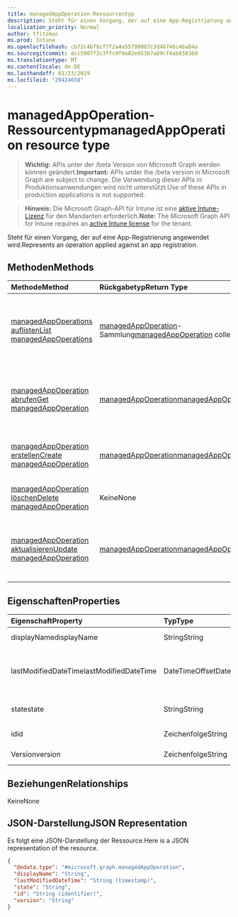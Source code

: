 ```yaml
---
title: managedAppOperation-Ressourcentyp
description: Steht für einen Vorgang, der auf eine App-Registrierung angewendet wird.
localization_priority: Normal
author: tfitzmac
ms.prod: Intune
ms.openlocfilehash: cb72c4bf8cf7f2a4a55790087c3d46746c46a84a
ms.sourcegitcommit: dcc5907f2c3ffc0f0e82e953b7ab9cf4ab938360
ms.translationtype: MT
ms.contentlocale: de-DE
ms.lasthandoff: 01/23/2019
ms.locfileid: "29424658"
---
```

# <a name="managedappoperation-resource-type"></a><span data-ttu-id="81ba6-103">managedAppOperation-Ressourcentyp</span><span class="sxs-lookup"><span data-stu-id="81ba6-103">managedAppOperation resource type</span></span>

> <span data-ttu-id="81ba6-104">**Wichtig:** APIs unter der /beta Version von Microsoft Graph werden können geändert.</span><span class="sxs-lookup"><span data-stu-id="81ba6-104">**Important:** APIs under the /beta version in Microsoft Graph are subject to change.</span></span> <span data-ttu-id="81ba6-105">Die Verwendung dieser APIs in Produktionsanwendungen wird nicht unterstützt.</span><span class="sxs-lookup"><span data-stu-id="81ba6-105">Use of these APIs in production applications is not supported.</span></span>

> <span data-ttu-id="81ba6-106">**Hinweis:** Die Microsoft Graph-API für Intune ist eine [aktive Intune-Lizenz](https://go.microsoft.com/fwlink/?linkid=839381) für den Mandanten erforderlich.</span><span class="sxs-lookup"><span data-stu-id="81ba6-106">**Note:** The Microsoft Graph API for Intune requires an [active Intune license](https://go.microsoft.com/fwlink/?linkid=839381) for the tenant.</span></span>

<span data-ttu-id="81ba6-107">Steht für einen Vorgang, der auf eine App-Registrierung angewendet wird.</span><span class="sxs-lookup"><span data-stu-id="81ba6-107">Represents an operation applied against an app registration.</span></span>

## <a name="methods"></a><span data-ttu-id="81ba6-108">Methoden</span><span class="sxs-lookup"><span data-stu-id="81ba6-108">Methods</span></span>
|<span data-ttu-id="81ba6-109">Methode</span><span class="sxs-lookup"><span data-stu-id="81ba6-109">Method</span></span>|<span data-ttu-id="81ba6-110">Rückgabetyp</span><span class="sxs-lookup"><span data-stu-id="81ba6-110">Return Type</span></span>|<span data-ttu-id="81ba6-111">Beschreibung</span><span class="sxs-lookup"><span data-stu-id="81ba6-111">Description</span></span>|
|:---|:---|:---|
|[<span data-ttu-id="81ba6-112">managedAppOperations auflisten</span><span class="sxs-lookup"><span data-stu-id="81ba6-112">List managedAppOperations</span></span>](../api/intune-mam-managedappoperation-list.md)|<span data-ttu-id="81ba6-113">[managedAppOperation](../resources/intune-mam-managedappoperation.md)-Sammlung</span><span class="sxs-lookup"><span data-stu-id="81ba6-113">[managedAppOperation](../resources/intune-mam-managedappoperation.md) collection</span></span>|<span data-ttu-id="81ba6-114">Auflisten von Eigenschaften und Beziehungen der [managedAppOperation](../resources/intune-mam-managedappoperation.md)-Objekte.</span><span class="sxs-lookup"><span data-stu-id="81ba6-114">List properties and relationships of the [managedAppOperation](../resources/intune-mam-managedappoperation.md) objects.</span></span>|
|[<span data-ttu-id="81ba6-115">managedAppOperation abrufen</span><span class="sxs-lookup"><span data-stu-id="81ba6-115">Get managedAppOperation</span></span>](../api/intune-mam-managedappoperation-get.md)|[<span data-ttu-id="81ba6-116">managedAppOperation</span><span class="sxs-lookup"><span data-stu-id="81ba6-116">managedAppOperation</span></span>](../resources/intune-mam-managedappoperation.md)|<span data-ttu-id="81ba6-117">Lesen von Eigenschaften und Beziehungen des [managedAppOperation](../resources/intune-mam-managedappoperation.md)-Objekts.</span><span class="sxs-lookup"><span data-stu-id="81ba6-117">Read properties and relationships of the [managedAppOperation](../resources/intune-mam-managedappoperation.md) object.</span></span>|
|[<span data-ttu-id="81ba6-118">managedAppOperation erstellen</span><span class="sxs-lookup"><span data-stu-id="81ba6-118">Create managedAppOperation</span></span>](../api/intune-mam-managedappoperation-create.md)|[<span data-ttu-id="81ba6-119">managedAppOperation</span><span class="sxs-lookup"><span data-stu-id="81ba6-119">managedAppOperation</span></span>](../resources/intune-mam-managedappoperation.md)|<span data-ttu-id="81ba6-120">Erstellen eines neuen [managedAppOperation](../resources/intune-mam-managedappoperation.md)-Objekts.</span><span class="sxs-lookup"><span data-stu-id="81ba6-120">Create a new [managedAppOperation](../resources/intune-mam-managedappoperation.md) object.</span></span>|
|[<span data-ttu-id="81ba6-121">managedAppOperation löschen</span><span class="sxs-lookup"><span data-stu-id="81ba6-121">Delete managedAppOperation</span></span>](../api/intune-mam-managedappoperation-delete.md)|<span data-ttu-id="81ba6-122">Keine</span><span class="sxs-lookup"><span data-stu-id="81ba6-122">None</span></span>|<span data-ttu-id="81ba6-123">Löscht ein [managedAppOperation](../resources/intune-mam-managedappoperation.md)-Objekt.</span><span class="sxs-lookup"><span data-stu-id="81ba6-123">Deletes a [managedAppOperation](../resources/intune-mam-managedappoperation.md).</span></span>|
|[<span data-ttu-id="81ba6-124">managedAppOperation aktualisieren</span><span class="sxs-lookup"><span data-stu-id="81ba6-124">Update managedAppOperation</span></span>](../api/intune-mam-managedappoperation-update.md)|[<span data-ttu-id="81ba6-125">managedAppOperation</span><span class="sxs-lookup"><span data-stu-id="81ba6-125">managedAppOperation</span></span>](../resources/intune-mam-managedappoperation.md)|<span data-ttu-id="81ba6-126">Aktualisieren der Eigenschaften eines [managedAppOperation](../resources/intune-mam-managedappoperation.md)-Objekts.</span><span class="sxs-lookup"><span data-stu-id="81ba6-126">Update the properties of a [managedAppOperation](../resources/intune-mam-managedappoperation.md) object.</span></span>|

## <a name="properties"></a><span data-ttu-id="81ba6-127">Eigenschaften</span><span class="sxs-lookup"><span data-stu-id="81ba6-127">Properties</span></span>
|<span data-ttu-id="81ba6-128">Eigenschaft</span><span class="sxs-lookup"><span data-stu-id="81ba6-128">Property</span></span>|<span data-ttu-id="81ba6-129">Typ</span><span class="sxs-lookup"><span data-stu-id="81ba6-129">Type</span></span>|<span data-ttu-id="81ba6-130">Beschreibung</span><span class="sxs-lookup"><span data-stu-id="81ba6-130">Description</span></span>|
|:---|:---|:---|
|<span data-ttu-id="81ba6-131">displayName</span><span class="sxs-lookup"><span data-stu-id="81ba6-131">displayName</span></span>|<span data-ttu-id="81ba6-132">String</span><span class="sxs-lookup"><span data-stu-id="81ba6-132">String</span></span>|<span data-ttu-id="81ba6-133">Name des Vorgangs</span><span class="sxs-lookup"><span data-stu-id="81ba6-133">The operation name.</span></span>|
|<span data-ttu-id="81ba6-134">lastModifiedDateTime</span><span class="sxs-lookup"><span data-stu-id="81ba6-134">lastModifiedDateTime</span></span>|<span data-ttu-id="81ba6-135">DateTimeOffset</span><span class="sxs-lookup"><span data-stu-id="81ba6-135">DateTimeOffset</span></span>|<span data-ttu-id="81ba6-136">Datum und Uhrzeit der letzten Änderung des App-Vorgangs</span><span class="sxs-lookup"><span data-stu-id="81ba6-136">The last time the app operation was modified.</span></span>|
|<span data-ttu-id="81ba6-137">state</span><span class="sxs-lookup"><span data-stu-id="81ba6-137">state</span></span>|<span data-ttu-id="81ba6-138">String</span><span class="sxs-lookup"><span data-stu-id="81ba6-138">String</span></span>|<span data-ttu-id="81ba6-139">Aktueller Status des Vorgangs</span><span class="sxs-lookup"><span data-stu-id="81ba6-139">The current state of the operation</span></span>|
|<span data-ttu-id="81ba6-140">id</span><span class="sxs-lookup"><span data-stu-id="81ba6-140">id</span></span>|<span data-ttu-id="81ba6-141">Zeichenfolge</span><span class="sxs-lookup"><span data-stu-id="81ba6-141">String</span></span>|<span data-ttu-id="81ba6-142">Schlüssel der Entität</span><span class="sxs-lookup"><span data-stu-id="81ba6-142">Key of the entity.</span></span>|
|<span data-ttu-id="81ba6-143">Version</span><span class="sxs-lookup"><span data-stu-id="81ba6-143">version</span></span>|<span data-ttu-id="81ba6-144">Zeichenfolge</span><span class="sxs-lookup"><span data-stu-id="81ba6-144">String</span></span>|<span data-ttu-id="81ba6-145">Version der Entität</span><span class="sxs-lookup"><span data-stu-id="81ba6-145">Version of the entity.</span></span>|

## <a name="relationships"></a><span data-ttu-id="81ba6-146">Beziehungen</span><span class="sxs-lookup"><span data-stu-id="81ba6-146">Relationships</span></span>
<span data-ttu-id="81ba6-147">Keine</span><span class="sxs-lookup"><span data-stu-id="81ba6-147">None</span></span>

## <a name="json-representation"></a><span data-ttu-id="81ba6-148">JSON-Darstellung</span><span class="sxs-lookup"><span data-stu-id="81ba6-148">JSON Representation</span></span>
<span data-ttu-id="81ba6-149">Es folgt eine JSON-Darstellung der Ressource.</span><span class="sxs-lookup"><span data-stu-id="81ba6-149">Here is a JSON representation of the resource.</span></span>
<!-- {
  "blockType": "resource",
  "keyProperty": "id",
  "@odata.type": "microsoft.graph.managedAppOperation"
}
-->
``` json
{
  "@odata.type": "#microsoft.graph.managedAppOperation",
  "displayName": "String",
  "lastModifiedDateTime": "String (timestamp)",
  "state": "String",
  "id": "String (identifier)",
  "version": "String"
}
```




